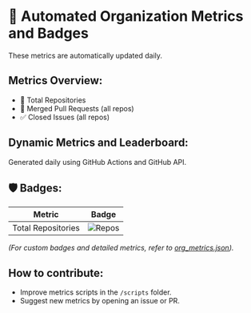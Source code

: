 # 🎯 Automated Organization Metrics and Badges

These metrics are automatically updated daily.

## Metrics Overview:
- 🌟 Total Repositories
- 🚀 Merged Pull Requests (all repos)
- ✅ Closed Issues (all repos)

## Dynamic Metrics and Leaderboard:
Generated daily using GitHub Actions and GitHub API. 

## 🛡️ Badges:
| Metric | Badge |
|--------|-------|
| Total Repositories | ![Repos](https://img.shields.io/github/repos/<ORG_NAME>) |

*(For custom badges and detailed metrics, refer to [org_metrics.json](org_metrics.json)).*

## How to contribute:
- Improve metrics scripts in the `/scripts` folder.
- Suggest new metrics by opening an issue or PR.
